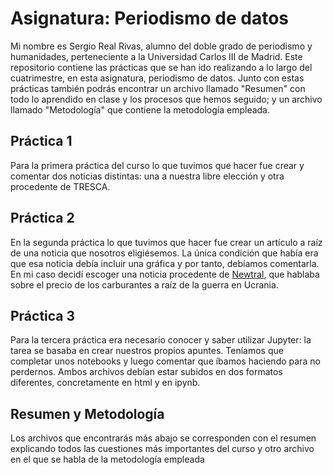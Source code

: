 # Asignatura: Periodismo de datos 

Mi nombre es Sergio Real Rivas, alumno del doble grado de periodismo y humanidades, perteneciente a la Universidad Carlos III de Madrid.
Este repositorio contiene las prácticas que se han ido realizando a lo largo del cuatrimestre, en esta asignatura, periodismo de datos. Junto con estas prácticas también podrás encontrar un archivo llamado "Resumen" con todo lo aprendido en clase y los procesos que hemos seguido; y un archivo llamado "Metodología" que contiene la metodología empleada.

## Práctica 1

Para la primera práctica del curso lo que tuvimos que hacer fue crear y comentar dos noticias distintas: una a nuestra libre elección y otra procedente de TRESCA. 

## Práctica 2

En la segunda práctica lo que tuvimos que hacer fue crear un artículo a raíz de una noticia que nosotros eligiésemos. La única condición que había era que esa noticia debía incluir una gráfica y por tanto, debíamos comentarla. En mi caso decidí escoger una noticia procedente de [Newtral](https://www.newtral.es/aumento-precio-gasolina/20220309/), que hablaba sobre el precio de los carburantes a raíz de la guerra en Ucrania.

## Práctica 3

Para la tercera práctica era necesario conocer y saber utilizar Jupyter: la tarea se basaba en crear nuestros propios apuntes. Teníamos que completar unos notebooks y luego comentar que íbamos haciendo para no perdernos. Ambos archivos debían estar subidos en dos formatos diferentes, concretamente en html y en ipynb.

## Resumen y Metodología

Los archivos que encontrarás más abajo se corresponden con el resumen explicando todos las cuestiones más importantes del curso y otro archivo en el que se habla de la metodología empleada

